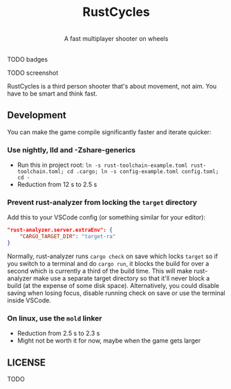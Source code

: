 <div align="center">
    <h1>RustCycles</h1>
    <br />
    A fast multiplayer shooter on wheels
</div>
<br />

TODO badges

TODO screenshot

RustCycles is a third person shooter that's about movement, not aim. You have to be smart and think fast.

## Development

You can make the game compile significantly faster and iterate quicker:

### Use nightly, lld and -Zshare-generics

- Run this in project root: `ln -s rust-toolchain-example.toml rust-toolchain.toml; cd .cargo; ln -s config-example.toml config.toml; cd -`
- Reduction from 12 s to 2.5 s

### Prevent rust-analyzer from locking the `target` directory

Add this to your VSCode config (or something similar for your editor):

```json
"rust-analyzer.server.extraEnv": {
    "CARGO_TARGET_DIR": "target-ra"
}
```

Normally, rust-analyzer runs `cargo check` on save which locks `target` so if you switch to a terminal and do `cargo run`, it blocks the build for over a second which is currently a third of the build time. This will make rust-analyzer make use a separate target directory so that it'll never block a build (at the expense of some disk space). Alternatively, you could disable saving when losing focus, disable running check on save or use the terminal inside VSCode.

### On linux, use the `mold` linker

- Reduction from 2.5 s to 2.3 s
- Might not be worth it for now, maybe when the game gets larger

## LICENSE

TODO
